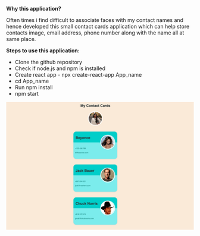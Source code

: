 **Why this application?**

Often times i find difficult to associate faces with my contact names and hence developed this small contact cards application which can help store contacts image, email address, phone number along with the name all at same place.

**Steps to use this application:**
* Clone the github repository
* Check if node.js and npm is installed
* Create react app - npx create-react-app App_name
* cd App_name
* Run npm install
* npm start

![Contact_Card](/Contact_CardApp.png)
